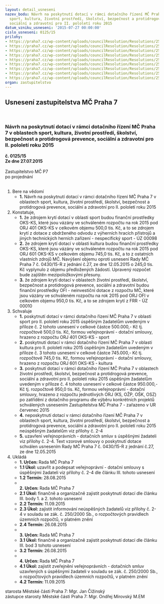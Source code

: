 ```yaml
---
layout: detail_usneseni
nazev_bodu: Návrh na poskytnutí dotací v rámci dotačního řízení MČ Praha 7 v oblastech
  sport, kultura, životní prostředí, školství, bezpečnost a protidrogová prevence,
  sociální a zdravotní pro II. pololetí roku 2015
datum_vzniku_usneseni: '2015-07-27 00:00:00'
cislo_usneseni: 0125/15
prilohy:
- https://praha7.cz/wp-content/uploads/councilResolution/Resolutions/25470/6-15-m26d_poskytnuti_dotaci_obecnych_ii_2015_z_r.doc
- https://praha7.cz/wp-content/uploads/councilResolution/Resolutions/25470/6-15-priloha_c_2_poskytnuti_dotaci_sport_z_r.xls
- https://praha7.cz/wp-content/uploads/councilResolution/Resolutions/25470/6-15-priloha_c_3_poskytnuti_dotaci_kultura_z_r.xls
- https://praha7.cz/wp-content/uploads/councilResolution/Resolutions/25470/6-15-priloha_c_4_poskytnuti_dotaci_ozp_skol_soc_bezp_z_r.xls
- https://praha7.cz/wp-content/uploads/councilResolution/Resolutions/25470/6-15-usneseni_r_700_poskytnuti_dotaci_programove.doc
- https://praha7.cz/wp-content/uploads/councilResolution/Resolutions/25470/6-15-usneseni_r_vyhlaseni_obecnych_dotaci_2015.doc
- https://praha7.cz/wp-content/uploads/councilResolution/Resolutions/25470/6-15-usneseni_r_zrizeni_komisi_programove_dotace_02_06_2015.doc
- https://praha7.cz/wp-content/uploads/councilResolution/Resolutions/25470/6-15-pravidla_pro_poskytovani_dotace.pdf
- https://praha7.cz/wp-content/uploads/councilResolution/Resolutions/25470/6-15-zapisy_dotacni_komise_komplet_2015_rz.pdf
organ: zastupitelstvo
---
```

<div id="ucUsn_pList" class="usn">
	<span><h2>Usnesení zastupitelstva MČ Praha 7 </h2>
<br></span><div class="standBody">
<span><h3>Návrh na poskytnutí dotací v rámci dotačního řízení MČ Praha 7 v oblastech sport, kultura, životní prostředí, školství, bezpečnost a protidrogová prevence, sociální a zdravotní pro II. pololetí roku 2015</h3></span><div class="center">
		<strong>č. 0125/15</strong><br>
	</div>
<div class="center">
		<strong>Ze dne 27.07.2015</strong><br><br>
	</div>Zastupitelstvo MČ P7<br> po projednání<br><br><ol>
<li>Bere na vědomí<ul><li>
<strong>1.</strong> Návrh na poskytnutí dotací v rámci dotačního řízení MČ Praha 7 v oblastech sport, kultura, životní prostředí, školství, bezpečnost a protidrogová prevence, sociální a zdravotní pro II. pololetí roku 2015</li></ul>
</li>
<li>Konstatuje,<ul>
<li>
<strong>1.</strong> že zdrojem krytí dotací v oblasti sport budou finanční prostředky OKS-KS, které jsou vázány ve schváleném rozpočtu na rok 2015 pod ORJ 401 OKS-KS v celkovém objemu 500,0 tis. Kč, a to se zdrojem krytí z dotace z obdrženého odvodu z výherních hracích přístrojů a jiných technických herních zařízení - nespecifický sport - ÚZ 00098</li>
<li>
<strong>2.</strong> že zdrojem krytí dotací v oblasti kultura budou finanční prostředky OKS-KS, které jsou vázány ve schváleném rozpočtu na rok 2015 pod ORJ 601 OKS-KS v celkovém objemu 745,0 tis. Kč, a to z ostatních vlastních zdrojů MČ. Navýšení objemu oproti usnesení Rady MČ Praha 7 č. 0430/15-R z jednání č.27, ze dne 12.05.2015 o 245,0 tis. Kč vyplynulo z objemu předložených žádostí. Upravený rozpočet bude zajištěn mezipoložkovými přesuny.</li>
<li>
<strong>3.</strong> že zdrojem krytí dotací v oblastech životní prostředí, školství, bezpečnost a protidrogová prevence, sociální a zdravotní budou finanční prostředky OFI - neinvestiční dotace z rozpočtu MČ, které jsou vázány ve schváleném rozpočtu na rok 2015 pod ORJ OFI v celkovém objemu 950,0 tis. Kč, a to se zdrojem krytí z FRR - ÚZ 00010</li>
</ul>
</li>
<li>Schvaluje<ul>
<li>
<strong>1.</strong> poskytnutí dotací v rámci dotačního řízení MČ Praha 7 v oblasti sport pro II. pololetí roku 2015 úspěšným žadatelům uvedeným v příloze č. 2 tohoto usnesení v celkové částce 500.000,- Kč tj. rozpočtově 500,0 tis. Kč, formou veřejnoprávní - dotační smlouvy, hrazeno z rozpočtu ORJ 401 OKS-KS - sport</li>
<li>
<strong>2.</strong> poskytnutí dotací v rámci dotačního řízení MČ Praha 7 v oblasti kultura pro II. pololetí roku 2015 úspěšným žadatelům uvedeným v příloze č. 3 tohoto usnesení v celkové částce 745.000,- Kč tj. rozpočtově 745,0 tis. Kč, formou veřejnoprávní - dotační smlouvy, hrazeno z rozpočtu ORJ 601 OKS-KS - kultura</li>
<li>
<strong>3.</strong> poskytnutí dotací v rámci dotačního řízení MČ Praha 7 v oblastech životní prostředí, školství, bezpečnost a protidrogová prevence, sociální a zdravotní pro II. pololetí roku 2015 úspěšným žadatelům uvedeným v příloze č. 4 tohoto usnesení v celkové částce 950.000,- Kč tj. rozpočtově 950,0 tis. Kč, formou veřejnoprávní - dotační smlouvy, hrazeno z rozpočtu jednotlivých ORJ (KS, OŽP, OŠK, OSZ) po zatřídění z dotačního programu dle výběru konkrétních projektů schválených usnesením Zastupitelstva MČ Praha 7 - zařazeno v UR červenec 2015</li>
<li>
<strong>4.</strong> neposkytnutí dotací v rámci dotačního řízení MČ Praha 7 v oblastech sport, kultura, životní prostředí, školství, bezpečnost a protidrogová prevence, sociální a zdravotní pro II. pololetí roku 2015 neúspěšným žadatelům viz přílohy č. 2-4</li>
<li>
<strong>5.</strong> uzavření veřejnoprávních - dotačních smluv s úspěšnými žadateli viz přílohy č. 2-4. Text vzorové smlouvy o poskytnutí dotace schválen usnesením Rady MČ Praha 7 č. 0430/15-R z jednání č.27, ze dne 12.05.2015        </li>
</ul>
</li>
<li>Ukládá<ul>
<li>
<strong>1. Určen: </strong>Rada MČ Praha 7</li>
<li>
<strong>1.1 Úkol: </strong>uzavřít a podepsat veřejnoprávní - dotační smlouvy s úspěšnými žadateli viz přílohy č. 2-4 dle článku III. tohoto usnesení</li>
<li>
<strong>1.2 Termín: </strong>28.08.2015</li>
<li>
<strong><br>2. Určen: </strong>Rada MČ Praha 7</li>
<li>
<strong>2.1 Úkol: </strong>finančně a organizačně zajistit poskytnutí dotací dle článku III. body 1. a 2. tohoto usnesení</li>
<li>
<strong>2.2 Termín: </strong>11.09.2015</li>
<li>
<strong>2.3 Úkol: </strong>zajistit informování neúspěšných žadatelů viz přílohy č. 2-4 v souladu se zák. č. 250/2000 Sb., o rozpočtových pravidlech územních rozpočtů, v platném znění</li>
<li>
<strong>2.4 Termín: </strong>26.08.2015</li>
<li>
<strong><br>3. Určen: </strong>Rada MČ Praha 7</li>
<li>
<strong>3.1 Úkol: </strong>finančně a organizačně zajistit poskytnutí dotací dle článku III. bod 3 tohoto usnesení</li>
<li>
<strong>3.2 Termín: </strong>26.08.2015</li>
<li>
<strong><br>4. Určen: </strong>Rada MČ Praha 7</li>
<li>
<strong>4.1 Úkol: </strong>zajistit zveřejnění veřejnoprávních - dotačních smluv uzavřených s úspěšnými žadateli v souladu se zák. č. 250/2000 Sb., o rozpočtových pravidlech územních rozpočtů, v platném znění</li>
<li>
<strong>4.2 Termín: </strong>11.09.2015</li>
</ul>
</li>
</ol>starosta Městské části Praha 7: Mgr. Jan Čižinský<br>zástupce starosty Městské části Praha 7: Mgr. Ondřej Mirovský M.EM
</div>
</div>